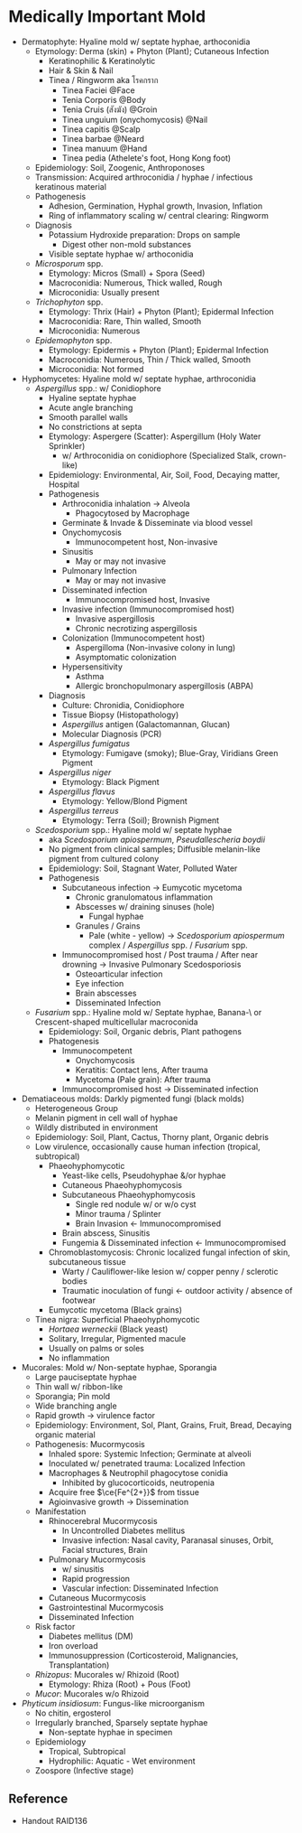 # Medically Important Mold

* Dermatophyte: Hyaline mold w/ septate hyphae, arthoconidia
  * Etymology: Derma (skin) + Phyton (Plant); Cutaneous Infection
    * Keratinophilic & Keratinolytic
    * Hair & Skin & Nail
    * Tinea / Ringworm aka โรคกราก
      * Tinea Faciei @Face
      * Tenia Corporis @Body
      * Tenia Cruis (สังฆัง) @Groin
      * Tinea unguium (onychomycosis) @Nail
      * Tinea capitis @Scalp
      * Tinea barbae @Neard
      * Tinea manuum @Hand
      * Tinea pedia (Athelete's foot, Hong Kong foot)
  * Epidemiology: Soil, Zoogenic, Anthroponoses
  * Transmission: Acquired arthroconidia / hyphae / infectious keratinous material
  * Pathogenesis
    * Adhesion, Germination, Hyphal growth, Invasion, Inflation
    * Ring of inflammatory scaling w/ central clearing: Ringworm
  * Diagnosis
    * Potassium Hydroxide preparation: Drops on sample
      * Digest other non-mold substances
    * Visible septate hyphae w/ arthoconidia
  * *Microsporum* spp.
    * Etymology: Micros (Small) + Spora (Seed)
    * Macroconidia: Numerous, Thick walled, Rough
    * Microconidia: Usually present
  * *Trichophyton* spp.
    * Etymology: Thrix (Hair) + Phyton (Plant); Epidermal Infection
    * Macroconidia: Rare, Thin walled, Smooth
    * Microconidia: Numerous
  * *Epidemophyton* spp.
    * Etymology: Epidermis + Phyton (Plant); Epidermal Infection
    * Macroconidia: Numerous, Thin / Thick walled, Smooth
    * Microconidia: Not formed
* Hyphomycetes: Hyaline mold w/ septate hyphae, arthroconidia
  * *Aspergillus* spp.: w/ Conidiophore
    * Hyaline septate hyphae
    * Acute angle branching
    * Smooth parallel walls
    * No constrictions at septa
    * Etymology: Aspergere (Scatter): Aspergillum (Holy Water Sprinkler)
      * w/ Arthroconidia on conidiophore (Specialized Stalk, crown-like)
    * Epidemiology: Environmental, Air, Soil, Food, Decaying matter, Hospital
    * Pathogenesis
      * Arthroconidia inhalation → Alveola
        * Phagocytosed by Macrophage
      * Germinate & Invade & Disseminate via blood vessel
      * Onychomycosis
        * Immunocompetent host, Non-invasive
      * Sinusitis
        * May or may not invasive
      * Pulmonary Infection
        * May or may not invasive
      * Disseminated infection
        * Immunocompromised host, Invasive
      * Invasive infection (Immunocompromised host)
        * Invasive aspergillosis
        * Chronic necrotizing aspergillosis
      * Colonization (Immunocompetent host)
        * Aspergilloma (Non-invasive colony in lung)
        * Asymptomatic colonization
      * Hypersensitivity
        * Asthma
        * Allergic bronchopulmonary aspergillosis (ABPA)
    * Diagnosis
      * Culture: Chronidia, Conidiophore
      * Tissue Biopsy (Histopathology)
      * *Aspergillus* antigen (Galactomannan, Glucan)
      * Molecular Diagnosis (PCR)
    * *Aspergillus fumigatus*
      * Etymology: Fumigave (smoky); Blue-Gray, Viridians Green Pigment
    * *Aspergillus niger*
      * Etymology: Black Pigment
    * *Aspergillus flavus*
      * Etymology: Yellow/Blond Pigment
    * *Aspergillus terreus*
      * Etymology: Terra (Soil); Brownish Pigment
  * *Scedosporium* spp.: Hyaline mold w/ septate hyphae
    * aka *Scedosporium apiospermum*, *Pseudallescheria boydii*
    * No pigment from clinical samples; Diffusible melanin-like pigment from cultured colony
    * Epidemiology: Soil, Stagnant Water, Polluted Water
    * Pathogenesis
      * Subcutaneous infection → Eumycotic mycetoma
        * Chronic granulomatous inflammation
        * Abscesses w/ draining sinuses (hole)
          * Fungal hyphae
        * Granules / Grains
          * Pale (white - yellow) → *Scedosporium apiospermum* complex / *Aspergillus* spp. / *Fusarium* spp.
      * Immunocompromised host / Post trauma / After near drowning → Invasive Pulmonary Scedosporiosis
        * Osteoarticular infection
        * Eye infection
        * Brain abscesses
        * Disseminated Infection
  * *Fusarium* spp.: Hyaline mold w/ Septate hyphae, Banana-\ or Crescent-shaped multicellular macroconida
    * Epidemiology: Soil, Organic debris, Plant pathogens
    * Phatogenesis
      * Immunocompetent
        * Onychomycosis
        * Keratitis: Contact lens, After trauma
        * Mycetoma (Pale grain): After trauma
      * Immunocompromised host → Disseminated infection
* Dematiaceous molds: Darkly pigmented fungi (black molds)
  * Heterogeneous Group
  * Melanin pigment in cell wall of hyphae
  * Wildly distributed in environment
  * Epidemiology: Soil, Plant, Cactus, Thorny plant, Organic debris
  * Low virulence, occasionally cause human infection (tropical, subtropical)
    * Phaeohyphomycotic
      * Yeast-like cells, Pseudohyphae &/or hyphae
      * Cutaneous Phaeohyphomycosis
      * Subcutaneous Phaeohyphomycosis
        * Single red nodule w/ or w/o cyst
        * Minor trauma / Splinter
        * Brain Invasion ← Immunocompromised
      * Brain abscess, Sinusitis
      * Fungemia & Disseminated infection ← Immunocompromised
    * Chromoblastomycosis: Chronic localized fungal infection of skin, subcutaneous tissue
      * Warty / Cauliflower-like lesion w/ copper penny / sclerotic bodies
      * Traumatic inoculation of fungi ← outdoor activity / absence of footwear
    * Eumycotic mycetoma (Black grains)
  * Tinea nigra: Superficial Phaeohyphomycotic
    * *Hortaea werneckii* (Black yeast)
    * Solitary, Irregular, Pigmented macule
    * Usually on palms or soles
    * No inflammation
* Mucorales: Mold w/ Non-septate hyphae, Sporangia
  * Large pauciseptate hyphae
  * Thin wall w/ ribbon-like
  * Sporangia; Pin mold
  * Wide branching angle
  * Rapid growth → virulence factor
  * Epidemiology: Environment, Sol, Plant, Grains, Fruit, Bread, Decaying organic material
  * Pathogenesis: Mucormycosis
    * Inhaled spore: Systemic Infection; Germinate at alveoli
    * Inoculated w/ penetrated trauma: Localized Infection
    * Macrophages & Neutrophil phagocytose conidia
      * Inhibited by glucocorticoids, neutropenia
    * Acquire free $\ce{Fe^{2+}}$ from tissue
    * Agioinvasive growth → Dissemination
  * Manifestation
    * Rhinocerebral Mucormycosis
      * In Uncontrolled Diabetes mellitus
      * Invasive infection: Nasal cavity, Paranasal sinuses, Orbit, Facial structures, Brain
    * Pulmonary Mucormycosis
      * w/ sinusitis
      * Rapid progression
      * Vascular infection: Disseminated Infection
    * Cutaneous Mucormycosis
    * Gastrointestinal Mucormycosis
    * Disseminated Infection
  * Risk factor
    * Diabetes mellitus (DM)
    * Iron overload
    * Immunosuppression (Corticosteroid, Malignancies, Transplantation)
  * *Rhizopus*: Mucorales w/ Rhizoid (Root)
    * Etymology: Rhiza (Root) + Pous (Foot)
  * *Mucor*: Mucorales w/o Rhizoid
* *Phyticum insidiosum*: Fungus-like microorganism
  * No chitin, ergosterol
  * Irregularly branched, Sparsely septate hyphae
    * Non-septate hyphae in specimen
  * Epidemiology
    * Tropical, Subtropical
    * Hydrophilic: Aquatic - Wet environment
  * Zoospore (Infective stage)

## Reference

* Handout RAID136
